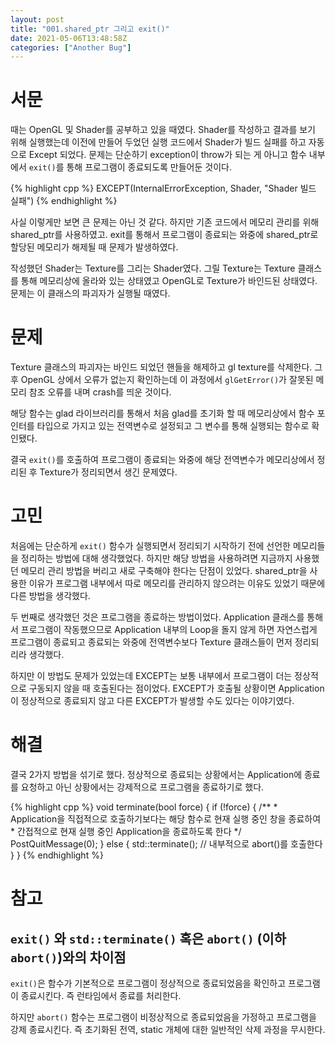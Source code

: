 ```yaml
---
layout: post
title: "001.shared_ptr 그리고 exit()"
date: 2021-05-06T13:48:58Z
categories: ["Another Bug"]
---
```


# 서문
때는 OpenGL 및 Shader를 공부하고 있을 때였다. Shader를 작성하고 결과를 보기 위해 실행했는데 이전에 만들어 두었던 실행 코드에서 Shader가 빌드 실패를 하고 자동으로 Except 되었다. 문제는 단순하기 exception이 throw가 되는 게 아니고 함수 내부에서 ```exit()```를 통해 프로그램이 종료되도록 만들어둔 것이다.

{% highlight cpp %}
EXCEPT(InternalErrorException, Shader, "Shader 빌드 실패")
{% endhighlight %}

사실 이렇게만 보면 큰 문제는 아닌 것 같다. 하지만 기존 코드에서 메모리 관리를 위해 shared_ptr를 사용하였고. exit를 통해서 프로그램이 종료되는 와중에 shared_ptr로 할당된 메모리가 해제될 때 문제가 발생하였다.

작성했던 Shader는 Texture를 그리는 Shader였다. 그릴 Texture는 Texture 클래스를 통해 메모리상에 올라와 있는 상태였고 OpenGL로 Texture가 바인드된 상태였다. 문제는 이 클래스의 파괴자가 실행될 때였다.

# 문제
Texture 클래스의 파괴자는 바인드 되었던 핸들을 해제하고 gl texture를 삭제한다. 그 후 OpenGL 상에서 오류가 없는지 확인하는데 이 과정에서 ```glGetError()```가 잘못된 메모리 참조 오류를 내며 crash를 띄운 것이다.

해당 함수는 glad 라이브러리를 통해서 처음 glad를 초기화 할 때 메모리상에서 함수 포인터를 타입으로 가지고 있는 전역변수로 설정되고 그 변수를 통해 실행되는 함수로 확인됐다.

결국 ```exit()```를 호출하여 프로그램이 종료되는 와중에 해당 전역변수가 메모리상에서 정리된 후 Texture가 정리되면서 생긴 문제였다.

# 고민
처음에는 단순하게 ```exit()``` 함수가 실행되면서 정리되기 시작하기 전에 선언한 메모리들을 정리하는 방법에 대해 생각했었다. 하지만 해당 방법을 사용하려면 지금까지 사용했던 메모리 관리 방법을 버리고 새로 구축해야 한다는 단점이 있었다. shared_ptr을 사용한 이유가 프로그램 내부에서 따로 메모리를 관리하지 않으려는 이유도 있었기 때문에 다른 방법을 생각했다.

두 번째로 생각했던 것은 프로그램을 종료하는 방법이었다. Application 클래스를 통해서 프로그램이 작동했으므로 Application 내부의 Loop을 돌지 않게 하면 자연스럽게 프로그램이 종료되고 종료되는 와중에 전역변수보다 Texture 클래스들이 먼저 정리되리라 생각했다.

하지만 이 방법도 문제가 있었는데 EXCEPT는 보통 내부에서 프로그램이 더는 정상적으로 구동되지 않을 때 호출된다는 점이었다. EXCEPT가 호출될 상황이면 Application이 정상적으로 종료되지 않고 다른 EXCEPT가 발생할 수도 있다는 이야기였다.

# 해결
결국 2가지 방법을 섞기로 했다. 정상적으로 종료되는 상황에서는 Application에 종료를 요청하고 아닌 상황에서는 강제적으로 프로그램을 종료하기로 했다.

{% highlight cpp %}
void terminate(bool force) {
    if (!force) {
        /**
         * Application을 직접적으로 호출하기보다는 해당 함수로 현재 실행 중인 창을 종료하여
         * 간접적으로 현재 실행 중인 Application을 종료하도록 한다
         */
        PostQuitMessage(0); 
    } else {
        std::terminate(); // 내부적으로 abort()를 호출한다
    }
}
{% endhighlight %}

# 참고

## ```exit()``` 와 ```std::terminate()``` 혹은 ```abort()``` (이하 ```abort()```)와의 차이점
```exit()```은 함수가 기본적으로 프로그램이 정상적으로 종료되었음을 확인하고 프로그램이 종료시킨다. 즉 런타임에서 종료를 처리한다.

하지만 ```abort()``` 함수는 프로그램이 비정상적으로 종료되었음을 가정하고 프로그램을 강제 종료시킨다. 즉 초기화된 전역, static 개체에 대한 일반적인 삭제 과정을 무시한다.